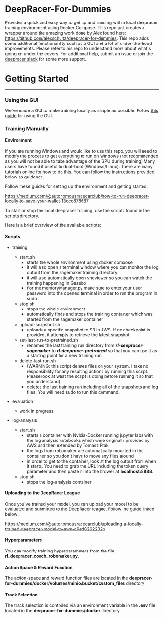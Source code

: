 # DeepRacer-For-Dummies
Provides a quick and easy way to get up and running with a local deepracer training environment using Docker Compose.
This repo just creates a wrapper around the amazing work done by Alex found here: https://github.com/alexschultz/deepracer-for-dummies.
This repo adds some additional functionanlity such as a GUI and a lot of under-the-hood improvements.
Please refer to his repo to understand more about what's going on under the covers.
For additional help, submit an issue or join the [deepracer slack](join.deepracing.io) for some more support. 

# Getting Started
---

### Using the GUI

We've made a GUI to make training locally as simple as possible. Follow [this guide](https://medium.com/@autonomousracecarclub/how-to-improve-your-local-deepracer-workflow-23a76d12a1a9) for using the GUI.

### Training Manually

#### Environment

If you are running Windows and would like to use this repo, you will need to modify the process to get everything to run on Windows (not recommended as you will not be able to take advantage of the GPU during training) Many users have found it useful to dual-boot (Windows/Linux). There are many tutorials online for how to do this. You can follow the instructions provided below as guidance.

Follow these guides for setting up the environment and getting started:

https://medium.com/@autonomousracecarclub/how-to-run-deepracer-locally-to-save-your-wallet-13ccc878687


To start or stop the local deepracer training, use the scripts found in the scripts directory.

Here is a brief overview of the available scripts:

#### Scripts

* training
	* start.sh
		* starts the whole environment using docker compose
		* it will also open a terminal window where you can monitor the log output from the sagemaker training directory
		* it will also automatically open vncviewer so you can watch the training happening in Gazebo
		* For the memoryManager.py make sure to enter your user password into the opened terminal in order to run the program in sudo
	* stop.sh
		* stops the whole environment
		* automatically finds and stops the training container which was started from the sagemaker container
	* upload-snapshot.sh
		* uploads a specific snapshot to S3 in AWS. If no checkpoint is provided, it attempts to retrieve the latest snapshot
	* set-last-run-to-pretrained.sh
		* renames the last training run directory from ***rl-deepracer-sagemaker*** to ***rl-deepracer-pretrained*** so that you can use it as a starting point for a new training run.
	* delete-last-run.sh
		* (WARNING: this script deletes files on your system. I take no responsibility for any resulting actions by running this script. Please look at what the script is doing before running it so that you understand)
		* deletes the last training run including all of the snapshots and log files. You will need sudo to run this command.


* evaluation
	* work in progress

* log-analysis
	* start.sh
		* starts a container with Nvidia-Docker running jupyter labs with the log analysis notebooks which were originally provided by AWS and then extended by  Tomasz Ptak
		* the logs from robomaker are automatically mounted in the container so you don't have to move any files around
		* in order to get to the container, look at the log output from when it starts. You need to grab the URL including the token query parameter and then paste it into the brower at **localhost:8888**.
	* stop.sh
		* stops the log-analysis container
		
#### Uploading to the DeepRacer League
Once you've trained your model, you can upload your model to be evaluated and submitted to the DeepRacer league. Follow the guide linked below:

https://medium.com/@autonomousracecarclub/uploading-a-locally-trained-deepracer-model-to-aws-c9ed8262232b

#### Hyperparameters

You can modify training hyperparameters from the file **rl_deepracer_coach_robomaker.py**.

#### Action Space & Reward Function

The action-space and reward function files are located in the **deepracer-for-dummies/docker/volumes/minio/bucket/custom_files** directory

#### Track Selection

The track selection is controled via an environment variable in the **.env** file located in the **deepracer-for-dummies/docker** directory
